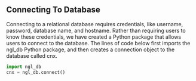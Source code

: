 ## Connecting To Database

Connecting to a relational database requires credentials, like username, password, database name, and hostname. 
Rather than requiring users to know these credentials, we have created a Python package that allows users to 
connect to the database. The lines of code below first imports the ngl_db Python package, and then creates a 
connection object to the database called cnx.

```python
import ngl_db
cnx = ngl_db.connect()
```
